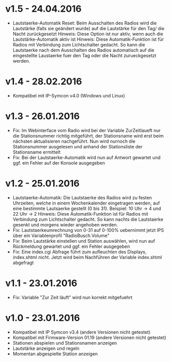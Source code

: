 # v1.5 - 24.04.2016
* Lautstaerke-Automatik Reset: Beim Ausschalten des Radios wird die Lautstärke (falls sie geändert wurde) auf
  die Lautstärke für den Tag/ die Nacht zurückgesetzt
  Hinweis: Diese Option ist nur aktiv, wenn auch die Lautstärke-Automatik aktiv ist
  Hinweis: Diese Automatik-Funktion ist für Radios mit Verbindung zum Lichtschalter gedacht. So kann die Lautstaerke
  nach dem Ausschalten des Radios automatisch auf die eingestellte Laustaerke fuer den Tag oder die Nacht zurueckgesetzt werden.

# v1.4 - 28.02.2016
* Kompatibel mit IP-Symcon v4.0 (Windows und Linux)

# v1.3 - 26.01.2016
* Fix: Im Webinterface vom Radio wird bei der Variable ZurZeitlaueft nur die Stationsnummer richtig mitgeführt, der Stationsname 
  wird erst beim nächsten aktualisieren nachgeführt. Nun wird nurnoch die Stationsnummer ausgelesen und anhand der 
  Stationsliste der Stationsname ermittelt
* Fix: Bei der Lautstaerke-Automatik wird nun auf Antwort gewartet und ggf. ein Fehler auf der Konsole ausgegeben

# v1.2 - 25.01.2016
* Lautstaerke-Automatik: Die Lautstaerke des Radios wird zu festen Uhrzeiten, welche in einem Wochenkalender
  eingetragen werden, auf eine bestimmte Lautsaerke gestellt (0 bis 31). Beispiel: 10 Uhr -> 4 und 22 Uhr -> 2
  Hinweis: Diese Automatik-Funktion ist für Radios mit Verbindung zum Lichtschalter gedacht. So kann nachts die Lautstaerke
  gesenkt und morgens wieder angehoben werden.
* Fix: Lautstaerkeumrechnung von 0-31 auf 0-100% uebernimmt jetzt IPS über ein Variablenprofil "RadioBusch.Volume"
* Fix: Beim Lautstärke einstellen und Station auswählen, wird nun auf Rückmeldung gewartet und ggf. ein Fehler ausgegeben
* Fix: Eine index.cgi Abfrage führt zum aufleuchten des Displays, index.shtml nicht. Jetzt wird beim Nachführen der Variable 
  index.shtml abgefragt

# v1.1 - 23.01.2016
* Fix: Variable "Zur Zeit läuft" wird nun korrekt mitgefuehrt

# v1.0 - 23.01.2016
* Kompatibel mit IP Symcon v3.4 (andere Versionen nicht getestet)
* Kompatibel mit Firmware-Version 01.19 (andere Versionen nicht getestet)
* Stationen abspielen und Stationsnamen anzeigen
* Lautstärke anzeigen und regeln
* Momentan abgespielte Station anzeigen
